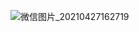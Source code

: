 ![微信图片_20210427162719](https://user-images.githubusercontent.com/32894109/116211049-06620a00-a776-11eb-96b4-2ea6fc9ab146.jpg)
